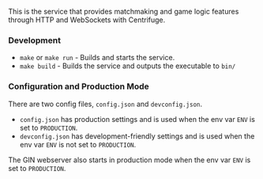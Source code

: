 This is the service that provides matchmaking and game logic features through HTTP and WebSockets with Centrifuge.

### Development

- `make` or `make run` - Builds and starts the service.
- `make build` - Builds the service and outputs the executable to `bin/`

### Configuration and Production Mode

There are two config files, `config.json` and `devconfig.json`.
   - `config.json` has production settings and is used when the env var `ENV` is set to `PRODUCTION`. 
   - `devconfig.json` has development-friendly settings and is used when the env var `ENV` is not set to `PRODUCTION`.

The GIN webserver also starts in production mode when the env var `ENV` is set to `PRODUCTION`.
